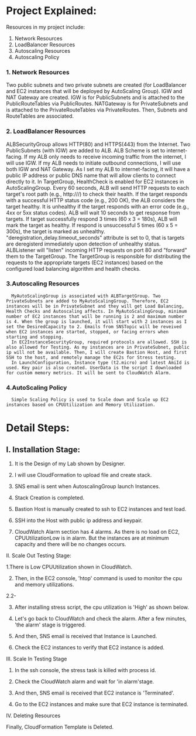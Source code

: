 # Project Explained:
 Resources in my project include: 
1. Network Resources
2. LoadBalancer Resources
3. Autoscaling Resources
4. Autoscaling Policy



### 1. Network Resources
Two public subnets and two private subnets are created (for LoadBalancer and EC2 instances that will be deployed by AutoScaling Group). IGW and NAT Gateway are created. IGW is for PublicSubnets and is attached to the PublicRouteTables via PublicRoutes. NATGateway is for PrivateSubnets and is attached to the PrivateRouteTables via PrivateRoutes. Then, Subnets and RouteTables are associated.

### 2. LoadBalancer Resources
ALBSecurityGroup allows HTTP(80) and HTTPS(443) from the Internet. Two PublicSubnets (with IGW) are added to ALB. ALB Scheme is set to internet-facing. If my ALB only needs to receive incoming traffic from the internet, I will use IGW. If my ALB needs to initiate outbound connections, I will use both IGW and NAT Gateway.
As I set my ALB to internet-facing, it will have a public IP address or public DNS name that will allow clients to connect directly to it.
      In TargetGroup, HealthCheck is enabled for EC2 instances in AutoScalingGroup. Every 60 seconds, ALB will send HTTP requests to each target's root path (e.g., http://<target-ip>/) to check their health. If the target responds with a successful HTTP status code (e.g., 200 OK), the ALB considers the target healthy. It is unhealthy if the target responds with an error code (e.g., 4xx or 5xx status codes). ALB will wait 10 seconds to get response from targets. If target successfully respond 3 times (60 x 3 = 180s), ALB will mark the target as healthy. If respond is unsuccessful 5 times (60 x 5 = 300s), the target is marked as unhealthy. "deregistration_delay.timeout_seconds" attribute is set to 0, that is targets are deregisterd immediately upon detection of unhealthy status.
      ALBListener will "listen" incoming HTTP requests on port 80 and "forward" them to the TargetGroup. The TargetGroup is responsible for distributing the requests to the appropriate targets (EC2 instances) based on the configured load balancing algorithm and health checks.

### 3.Autoscaling Resources
      MyAutoScalingGroup is associated with ALBTargetGroup. Two PrivateSubnets are added to MyAutoScalingGroup. Therefore, EC2 instances will be in PrivateSubnet and they will get Load Balancing, Health Checks and Autoscaling affects. In MyAutoScalingGroup, minimum number of EC2 instances that will be running is 2 and maximum number is 4. When the group is launched, it will start with 2 instances as I set the DesiredCapacity to 2. Emails from SNSTopic will be reveived when EC2 instances are started, stopped, or facing errors when starting and stopping.
      In EC2InstanceSecurityGroup, required protocols are allowed. SSH is also allowed for Testing. As my instances are in PrivateSubnet, public ip will not be available. Then, I will create Bastion Host, and first SSH to the host, and remotely manage the EC2s for Stress testing.
      In LaunchConfiguration, Instance type (t2.micro) and latest AmiId is used. Key pair is also created. UserData is the script I downloaded for custom memory metrics. It will be sent to CloudWatch Alarm.

### 4.AutoScaling Policy 
      Simple Scaling Policy is used to Scale down and Scale up EC2 instances based on CPUUtilization and Memory Utilization. 


# Detail Steps:

## I. Installation Stage:

1. It is the Design of my Lab shown by Designer.



2. I will use CloudFormation to upload file and create stack.


3. SNS email is sent when AutoscalingGroup launch Instances.


4. Stack Creation is completed.


5. Bastion Host is manually created to ssh to EC2 instances and test load.


6. SSH into the Host with public ip address and keypair.


7. CloudWatch Alarm section has 4 alarms. As there is no load on EC2, CPUUtilizationLow is in alarm. But the instances are at minimum capacity and there will be no changes occurs.


II. Scale Out Testing Stage:

1.There is Low CPUUtilization shown in CloudWatch.


2. Then, in the EC2 console, 'htop' command is used to monitor the cpu and memory utilizations.

2.2-

 
3. After installing stress script, the cpu utilization is 'High' as shown below.


4. Let's go back to CloudWatch and check the alarm. After a few minutes, 'the alarm' stage is triggered.


5. And then, SNS email is received that Instance is Launched.


6. Check the EC2 instances to verify that EC2 instance is added.


III. Scale In Testing Stage


1. In the ssh console, the stress task is killed with process id.


2. Check the CloudWatch alarm and wait for 'in alarm'stage.


3. And then, SNS email is received that EC2 instance is 'Terminated'.


4. Go to the EC2 instances and make sure that EC2 instance is terminated.


IV. Deleting Resources

Finally, CloudFormation Template is Deleted. 
